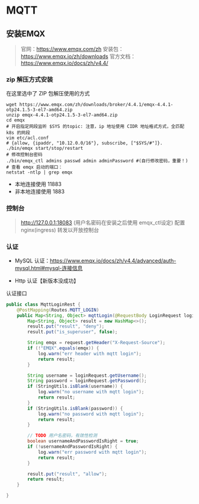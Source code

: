 # MQTT

## 安装EMQX

> 官网：https://www.emqx.com/zh
> 安装包：https://www.emqx.io/zh/downloads
> 官方文档： https://www.emqx.io/docs/zh/v4.4/

### zip 解压方式安装
在这里选中了 ZIP 包解压使用的方式
```shell
wget https://www.emqx.com/zh/downloads/broker/4.4.1/emqx-4.4.1-otp24.1.5-3-el7-amd64.zip
unzip emqx-4.4.1-otp24.1.5-3-el7-amd64.zip
cd emqx
# 开启指定网段监听 $SYS 的topic: 注意，ip 地址使用 CIDR 地址格式方式，全匹配 k8s 的网段
vim etc/acl.conf
# {allow, {ipaddr, "10.12.0.0/16"}, subscribe, ["$SYS/#"]}.
./bin/emqx start/stop/restart
# 修改控制台密码
./bin/emqx_ctl admins passwd admin adminPassword #(自行修改密码，重要！)
# 查看 emqx 启动的端口：
netstat -ntlp | grep emqx
```
- 本地连接使用 11883
- 非本地连接使用 1883

### 控制台
> http://127.0.0.1:18083 (用户名密码在安装之后使用 emqx_ctl设定)
> 配置 nginx(ingress) 转发以开放控制台

### 认证
- MySQL 认证：https://www.emqx.io/docs/zh/v4.4/advanced/auth-mysql.html#mysql-连接信息

- Http 认证【新版本没成功】

认证接口
```java
public class MqttLoginRest {
    @PostMapping(Routes.MQTT_LOGIN)
    public Map<String, Object> mqttLogin(@RequestBody LoginRequest loginRequest, HttpServerRequest request) {
        Map<String, Object> result = new HashMap<>();
        result.put("result", "deny");
        result.put("is_superuser", false);

        String emqx = request.getHeader("X-Request-Source");
        if (!"EMQX".equals(emqx)) {
            log.warn("err header with mqtt login");
            return result;
        }

        String username = loginRequest.getUsername();
        String password = loginRequest.getPassword();
        if (StringUtils.isBlank(username)) {
            log.warn("no username with mqtt login");
            return result;
        }
        if (StringUtils.isBlank(password)) {
            log.warn("no password with mqtt login");
            return result;
        }

        // TODO 用户名密码，有效性检测
        boolean usernameAndPasswordIsRight = true;
        if (!usernameAndPasswordIsRight) {
            log.warn("err password with mqtt login");
            return result;
        }

        result.put("result", "allow");
        return result;
    }

}
```
